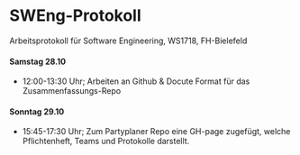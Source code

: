 SWEng-Protokoll
=================

Arbeitsprotokoll für Software Engineering, WS1718, FH-Bielefeld


#### Samstag 28.10
 - 12:00-13:30 Uhr; Arbeiten an Github & Docute Format für das Zusammenfassungs-Repo

#### Sonntag 29.10
 - 15:45-17:30 Uhr; Zum Partyplaner Repo eine GH-page zugefügt, welche Pflichtenheft, Teams und Protokolle darstellt.
